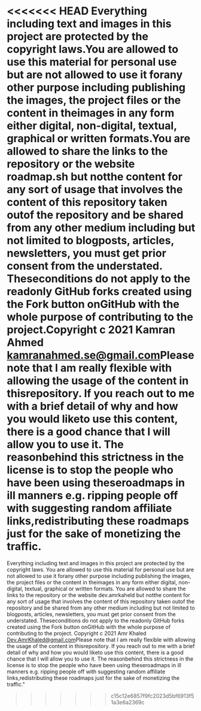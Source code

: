 <<<<<<< HEAD
Everything including text and images in this project are protected by the copyright laws.You are allowed to use this material for personal use but are not allowed to use it forany other purpose including publishing the images, the project files or the content in theimages in any form either digital, non-digital, textual, graphical or written formats.You are allowed to share the links to the repository or the website roadmap.sh but notthe content for any sort of usage that involves the content of this repository taken outof the repository and be shared from any other medium including but not limited to blogposts, articles, newsletters, you must get prior consent from the understated. Theseconditions do not apply to the readonly GitHub forks created using the Fork button onGitHub with the whole purpose of contributing to the project.Copyright c 2021 Kamran Ahmed <kamranahmed.se@gmail.com>Please note that I am really flexible with allowing the usage of the content in thisrepository. If you reach out to me with a brief detail of why and how you would liketo use this content, there is a good chance that I will allow you to use it. The reasonbehind this strictness in the license is to stop the people who have been using theseroadmaps in ill manners e.g. ripping people off with suggesting random affiliate links,redistributing these roadmaps just for the sake of monetizing the traffic.
=======
Everything including text and images in this project are protected by the copyright laws.
You are allowed to use this material for personal use but are not allowed to use it forany other purpose including publishing the images, the project files or the content in theimages in any form either digital, non-digital, textual, graphical or written formats.
You are allowed to share the links to the repository or the website dev.amrkaheld but notthe content for any sort of usage that involves the content of this repository taken outof the repository and be shared from any other medium including but not limited to blogposts, articles, newsletters, you must get prior consent from the understated. Theseconditions do not apply to the readonly GitHub forks created using the Fork button onGitHub with the whole purpose of contributing to the project.
Copyright c 2021 Amr Khaled <Dev.AmrKhaled@gmail.com>Please note that I am really flexible with allowing the usage of the content in thisrepository. 
If you reach out to me with a brief detail of why and how you would liketo use this content, there is a good chance that I will allow you to use it. The reasonbehind this strictness in the license is to stop the people who have been using theseroadmaps in ill manners e.g. ripping people off with suggesting random affiliate links,redistributing these roadmaps just for the sake of monetizing the traffic."
>>>>>>> c15c12e6857f9fc2023d5bf6913f51a3e6a2369c
